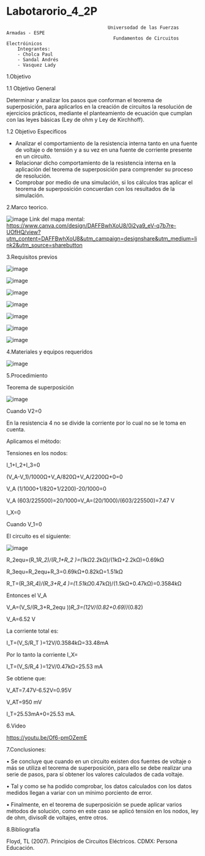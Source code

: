 # Labotarorio_4_2P

                                         Universodad de las Fuerzas Armadas - ESPE
                                           Fundamentos de Circuitos Electróinicos
        Integrantes:
        - Cholca Paul
        - Sandal Andrés
        - Vasquez Lady
 
1.Objetivo

1.1 Objetivo General

Determinar y analizar los pasos que conforman el teorema   de   superposición, para aplicarlos en la creación de circuitos la resolución de ejercicios prácticos, mediante el planteamiento de ecuación que cumplan con las leyes básicas (Ley de ohm y Ley de Kirchhoff).  

1.2 Objetivo  Especificos

- Analizar el comportamiento de la resistencia interna tanto en una fuente de voltaje o de tensión y a su vez en una fuente de corriente presente en un circuito.
- Relacionar dicho comportamiento de la resistencia interna en la aplicación del teorema de superposición para comprender su proceso de resolución.
- Comprobar por medio de una simulación, si los cálculos tras aplicar el teorema de superposición concuerdan con los resultados de la simulación.


2.Marco teorico.

![image](https://user-images.githubusercontent.com/105684550/176568097-9b272cf8-718d-4717-b79f-f1c7412c1c9e.png)
Link del mapa mental: https://www.canva.com/design/DAFFBwhXoU8/0i2ya9_eV-q7b7re-UOfHQ/view?utm_content=DAFFBwhXoU8&utm_campaign=designshare&utm_medium=link2&utm_source=sharebutton 

3.Requisitos previos

![image](https://user-images.githubusercontent.com/105687375/176583360-89152c2e-65c0-44ac-827b-dada90702fc3.png)

![image](https://user-images.githubusercontent.com/105687375/176583474-134ec70a-84d8-4d1e-b9fb-1b777ea532b2.png)

![image](https://user-images.githubusercontent.com/105687375/176583528-bdfa7d08-f0f6-49e5-b4c8-2d90048351a3.png)

![image](https://user-images.githubusercontent.com/105687375/176583566-58c23659-8631-47b3-968f-962e9eedefab.png)

![image](https://user-images.githubusercontent.com/105687375/176583671-ea158df2-1866-4f42-b144-e655f9ea42ea.png)

![image](https://user-images.githubusercontent.com/105687375/176583704-510a116e-0cbf-4117-99a1-72cdca6cffc4.png)

![image](https://user-images.githubusercontent.com/105687375/176583721-70aba312-b52f-4e54-854d-7f5dfda51b18.png)

4.Materiales y equipos requeridos

![image](https://user-images.githubusercontent.com/105684550/176568300-a6bae813-85b6-4c32-b05c-dbf160cfe379.png)

5.Procedimiento

Teorema de superposición

![image](https://user-images.githubusercontent.com/105687375/176597138-2c14e6c4-d7ce-4a66-9b5f-b6d006b4b599.png)

Cuando V2=0

En la resistencia 4 no se divide la corriente por lo cual no se le toma en cuenta.

Aplicamos el método:

Tensiones en los nodos:

I_1+I_2+I_3=0

(V_A-V_1)/1000Ω+V_A/820Ω+V_A/2200Ω+0=0

V_A (1/1000+1/820+1/2200)-20/1000=0

V_A (603/225500)=20/1000=V_A=(20/1000)/(603/225500)=7.47 V

I_X=0

Cuando V_1=0

El circuito es el siguiente:

![image](https://user-images.githubusercontent.com/105687375/176597212-8bf69d78-7240-4d6e-b8f2-f6521bf44e98.png)

R_2equ=(R_1*R_2)/(R_1+R_2 )=(1kΩ*2.2kΩ)/(1kΩ+2.2kΩ)=0.69kΩ

 R_3equ=R_2equ+R_3=0.69kΩ+0.82kΩ=1.51kΩ
 
R_T=(R_3*R_4)/(R_3+R_4 )=(1.51kΩ*0.47kΩ)/(1.5kΩ+0.47kΩ)=0.3584kΩ

Entonces el V_A

V_A=(V_S/(R_3+R_2equ ))*R_3=(12V/(0.82+0.69))*(0.82)

V_A=6.52 V

La corriente total es:

I_T=(V_S/R_T )=12V/0.3584kΩ=33.48mA

Por lo tanto la corriente I_X=

I_T=(V_S/R_4 )=12V/0.47kΩ=25.53 mA

Se obtiene que:

V_AT=7.47V-6.52V=0.95V

V_AT=950 mV

I_T=25.53mA+0=25.53 mA.

6.Video

https://youtu.be/Of6-pmOZemE

7.Conclusiones:

•	Se concluye que cuando en un circuito existen dos fuentes de voltaje o más se utiliza el teorema de superposición, para ello se debe realizar una serie de pasos, para sí obtener los valores calculados de cada voltaje.

•	Tal y como se ha podido comprobar, los datos calculados con los datos medidos llegan a variar con un mínimo porciento de error.

•	Finalmente, en el teorema de superposición se puede aplicar varios métodos de solución, como en este caso se aplicó tensión en los nodos, ley de ohm, divisoR de voltajes, entre otros.



8.Bibliografía

Floyd, TL (2007). Principios de Circuitos Eléctricos. CDMX: Persona Educación.
